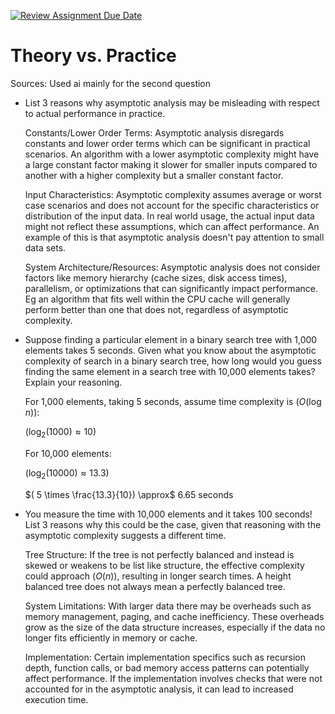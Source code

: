 [![Review Assignment Due Date](https://classroom.github.com/assets/deadline-readme-button-24ddc0f5d75046c5622901739e7c5dd533143b0c8e959d652212380cedb1ea36.svg)](https://classroom.github.com/a/FgMJElkj)
# Theory vs. Practice

Sources: Used ai mainly for the second question

- List 3 reasons why asymptotic analysis may be misleading with respect to
  actual performance in practice.

  Constants/Lower Order Terms: Asymptotic analysis disregards constants and lower order terms which can be significant in practical scenarios. An algorithm with a lower asymptotic complexity might have a large constant factor making it slower for smaller inputs compared to another with a higher complexity but a smaller constant factor.

  Input Characteristics: Asymptotic complexity assumes average or worst case scenarios and does not account for the specific characteristics or distribution of the input data. In real world usage, the actual input data might not reflect these assumptions, which can affect performance. An example of this is that asymptotic analysis doesn't pay attention to small data sets.

  System Architecture/Resources: Asymptotic analysis does not consider factors like memory hierarchy (cache sizes, disk access times), parallelism, or optimizations that can significantly impact performance. Eg an algorithm that fits well within the CPU cache will generally perform better than one that does not, regardless of asymptotic complexity.

- Suppose finding a particular element in a binary search tree with 1,000
  elements takes 5 seconds. Given what you know about the asymptotic complexity
  of search in a binary search tree, how long would you guess finding the same
  element in a search tree with 10,000 elements takes? Explain your reasoning.

  For 1,000 elements, taking 5 seconds, assume time complexity is $( O(\log n) )$:
  
    $(\log_2(1000) \approx 10)$
  
  For 10,000 elements:

    $(\log_2(10000) \approx 13.3)$
  
    $( 5 \times \frac{13.3}{10}) \approx$ 6.65 seconds

- You measure the time with 10,000 elements and it takes 100 seconds! List 3
  reasons why this could be the case, given that reasoning with the asymptotic
  complexity suggests a different time.

  Tree Structure: If the tree is not perfectly balanced and instead is skewed or weakens to be list like structure, the effective complexity could approach $( O(n) )$, resulting in longer search times. A height balanced tree does not always mean a perfectly balanced tree.

  System Limitations: With larger data there may be overheads such as memory management, paging, and cache inefficiency. These overheads grow as the size of the data structure increases, especially if the data no longer fits efficiently in memory or cache.

  Implementation: Certain implementation specifics such as recursion depth, function calls, or bad memory access patterns can potentially affect performance. If the implementation involves checks that were not accounted for in the asymptotic analysis, it can lead to increased execution time.
